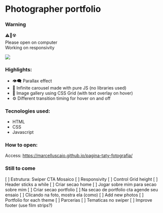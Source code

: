 # Photographer portfolio

### Warning
:warning::no_mobile_phones::radioactive: <br>
Please open on computer <br>
Working on responsivity

<img src="assets/img/screencapture-marcelluscaio-github-io-pagina-taty-fotografia-2022-10-28-17_10_34.png">


### Highlights:
* :eye_speech_bubble: Parallax effect
* :mage: Infinite carousel made with pure JS (no libraries used)
* :art: Image gallery using CSS Grid (with text overlay on hover)
* :gear: Different transition timing for hover on and off

### Tecnologies used:

* HTML
* CSS
* Javascript

### How to open:

Access: https://marcelluscaio.github.io/pagina-taty-fotografia/

### Still to come
[ ] Estrutura: Swiper CTA Mosaico
[ ] Responsivity
[ ] Control Grid height
[ ] Header sticks a while
[ ] Criar secao home
[ ] Jogar sobre mim para secao sobre mim
[ ] Criar secao portfolio
[ ] Na secao de portfolio cta agende seu ensaio
[ ] Clicando na foto, mostra ela (como)
[ ] Add new photos
[ ] Portfolio for each theme 
[ ] Parcerias
[ ] Tematicas no swiper
[ ] Improve footer (use film strips?)
